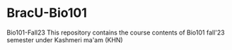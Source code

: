 # BracU-Bio101
Bio101-Fall23
This repository contains the course contents of Bio101 fall'23 semester under Kashmeri ma'am (KHN)
